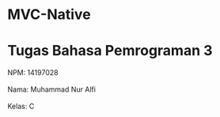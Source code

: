 # MVC-Native

# Tugas Bahasa Pemrograman 3

NPM: 14197028
<br></br>
Nama: Muhammad Nur Alfi
<br></br>
Kelas: C
